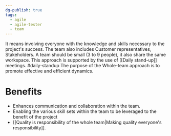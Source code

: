 ```yaml
---
dg-publish: true
tags:
  - agile
  - agile-tester
  - team
---
```


It means involving everyone with the knowledge and skills  necessary to the project's success.
The team also includes Customer representatives, Stakeholders.
A team should be small (3 to 9 people), it also share the same workspace.
This approach is supported by the use of [[Daily stand-up]] meetings. #daily-standup 
The purpose of the Whole-team approach is to promote effective and efficient dynamics.

# Benefits
- Enhances communication  and collaboration within the team.
- Enabling the various skill sets within the team to be leveraged to the benefit of the project
- [[Quality is responsibility of the whole team|Making quality everyone's responsibility]]. 


